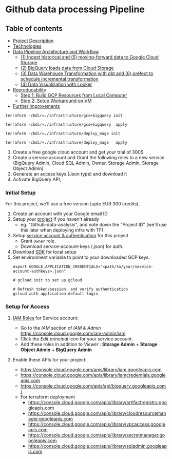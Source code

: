 # Github data processing Pipeline

## Table of contents

- [Project Description](#problem-description)
- [Technologies](#technologies)
- [Data Pipeline Architecture and Workflow](#data-pipeline-architecture-and-workflow)
    - [(1) Ingest historical and (5) moving-forward data to Google Cloud Storage](#1-ingest-historical-and-5-moving-forward-data-to-google-cloud-storage)
    - [(2) BigQuery loads data from Cloud Storage](#2-bigquery-loads-data-from-cloud-storage)
    - [(3) Data Warehouse Transformation with dbt and (6) prefect to schedule incremental transformation](#3-data-warehouse-transformation-with-dbt-and-6-prefect-to-schedule-incremental-transformation)
    - [(4) Data Visualization with Looker](#4-data-visualization-with-looker)
- [Reproducability](#reproducability)
    - [Step 1: Build GCP Resources from Local Computer](#step-1-build-gcp-resources-from-local-computer)
    - [Step 2: Setup Workaround on VM](#step-2-setup-workaround-on-vm)
- [Further Improvements](#further-improvements)



```
terraform -chdir=./infrastructure/gcs+bigquery init

terraform -chdir=./infrastructure/gcs+bigquery  apply
```

```
terraform -chdir=./infrastructure/deploy_mage init

terraform -chdir=./infrastructure/deploy_mage   apply
```

1. Create a free google cloud account and get your trial of 300$
2. Create a service account  and Grant the following roles to a new service (BigQuery Admin, Cloud SQL Admin, Owner, Storage Admin, Storage Object Admin)
3. Generate an access keys (Json type) and download it
3. Activate BigQuery API, 

### Initial Setup

For this project, we'll use a free version (upto EUR 300 credits). 

1. Create an account with your Google email ID 
2. Setup your  [project](https://console.cloud.google.com/) if you haven't already
    * eg. "Github-data-analysis", and note down the "Project ID" (we'll use this later when deploying infra with TF)
3. Setup [service account & authentication](https://cloud.google.com/docs/authentication/getting-started) for this project
    * Grant `Owner` role.
    * Download service-account-keys (.json) for auth.
4. Download [SDK](https://cloud.google.com/sdk/docs/quickstart) for local setup
5. Set environment variable to point to your downloaded GCP keys:
   ```shell
   export GOOGLE_APPLICATION_CREDENTIALS="<path/to/your/service-account-authkeys>.json"

   # gcloud init to set up gcloud
   
   # Refresh token/session, and verify authentication
   gcloud auth application-default login
   ```
   
### Setup for Access
 
1. [IAM Roles](https://cloud.google.com/storage/docs/access-control/iam-roles) for Service account:
   * Go to the *IAM* section of *IAM & Admin* https://console.cloud.google.com/iam-admin/iam
   * Click the *Edit principal* icon for your service account.
   * Add these roles in addition to *Viewer* : **Storage Admin** + **Storage Object Admin** + **BigQuery Admin**
   
2. Enable these APIs for your project:
   * https://console.cloud.google.com/apis/library/iam.googleapis.com
   * https://console.cloud.google.com/apis/library/iamcredentials.googleapis.com
   * https://console.cloud.google.com/apis/api/bigquery.googleapis.com/
   *  For terraform deployment
      * https://console.cloud.google.com/apis/library/artifactregistry.googleapis.com
      * https://console.cloud.google.com/apis/library/cloudresourcemanager.googleapis.com
      * https://console.cloud.google.com/apis/library/vpcaccess.googleapis.com
      * https://console.cloud.google.com/apis/library/secretmanager.googleapis.com
      * https://console.cloud.google.com/apis/library/sqladmin.googleapis.com
